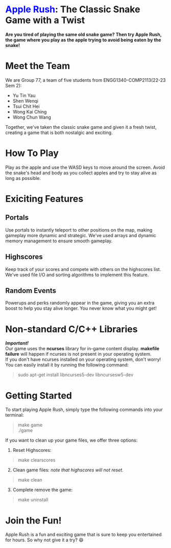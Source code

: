 # <span style="color:blue">Apple Rush</span>: The Classic Snake Game with a Twist
**Are you tired of playing the same old snake game? 
Then try Apple Rush, the game where you play as the apple trying to avoid being eaten by the snake!**

# Meet the Team
We are Group 77, a team of five students from ENGG1340-COMP2113(22-23 Sem 2):
+ Yu Tin Yau  
+ Shen Wenqi  
+ Tsui Chit Hei  
+ Wong Kai Ching  
+ Wong Chun Wang  

Together, we've taken the classic snake game and given it a fresh twist, creating a game that is both nostalgic and exciting.

# How To Play
Play as the apple and use the WASD keys to move around the screen. 
Avoid the snake's head and body as you collect apples and try to stay alive as long as possible.

# Exiciting Features
## Portals
Use portals to instantly teleport to other positions on the map, making gameplay more dynamic and strategic.
We've used arrays and dynamic memory management to ensure smooth gameplay.

## Highscores
Keep track of your scores and compete with others on the highscores list.
We've used file I/O and sorting algorithms to implement this feature.

## Random Events
Powerups and perks randomly appear in the game, giving you an extra boost to help you stay alive longer. 
You never know what you might get!

# Non-standard C/C++ Libraries
***Important!***  
Our game uses the **ncurses** library for in-game content display.
**makefile failure** will happen if ncurses is not present in your operating system.  
If you don't have ncurses installed on your operating system, don't worry!
You can easily install it by running the following command:
> sudo apt-get install libncurses5-dev libncursesw5-dev

# Getting Started
To start playing Apple Rush, simply type the following commands into your terminal:
> make game  
> ./game

If you want to clean up your game files, we offer three options:
1. Reset Highscores:
> make clearscores

2. Clean game files: *note that highscores will not reset.*
> make clean

3. Complete remove the game:
> make uninstall

# Join the Fun!
Apple Rush is a fun and exciting game that is sure to keep you entertained for hours. 
So why not give it a try? :smile:
